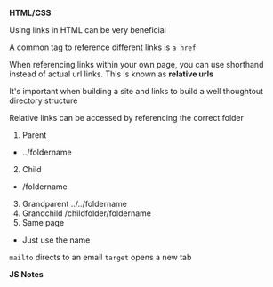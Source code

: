 **HTML/CSS**

Using links in HTML can be very beneficial

A common tag to reference different links is `a href`

When referencing links within your own page, you can use shorthand instead of actual url links. This is known as **relative urls**

It's important when building a site and links to build a well thoughtout directory structure

Relative links can be accessed by referencing the correct folder
1. Parent
  - ../foldername
2. Child
  - /foldername
3. Grandparent
  ../../foldername
4. Grandchild
  /childfolder/foldername
5. Same page
  - Just use the name

`mailto` directs to an email
`target` opens a new tab




**JS Notes**
























